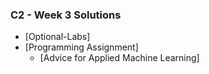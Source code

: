 ### C2 - Week 3 Solutions 

- [Optional-Labs]
- [Programming Assignment]
  - [Advice for Applied Machine Learning]